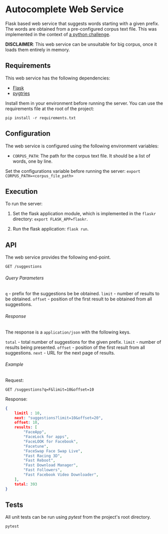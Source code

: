 # Autocomplete Web Service

Flask based web service that suggests words starting with a given prefix. The words are obtained from a pre-configured corpus text file. This was implemented in the context of [a python challenge](https://github.com/Aptoide/python-challenge).

**DISCLAIMER**: This web service can be unsuitable for big corpus, once it loads them entirely in memory.

## Requirements

This web service has the following dependencies:

- [Flask](http://flask.pocoo.org/)
- [pygtries](https://github.com/google/pygtrie)

Install them in your environment before running the server. You can use the requirements file at the root of the project:

`pip install -r requirements.txt`

## Configuration

The web service is configured using the following environment variables:

- `CORPUS_PATH`: The path for the corpus text file. It should be a list of words, one by line.

Set the configurations variable before running the server:
`export CORPUS_PATH=<corpus_file_path>`

## Execution

To run the server:

1.  Set the flask application module, which is implemented in the `flaskr` directory: `export FLASK_APP=flaskr`.

2.  Run the flask application: `flask run`.

## API

The web service provides the following end-point.

`GET /suggestions`

###### Query Parameters

`q` - prefix for the suggestions be be obtained.
`limit` - number of results to be obtained.
`offset` - position of the first result to be obtained from all suggestions.

###### Response

The response is a `application/json` with the following keys.

`total` - total number of suggestions for the given prefix.
`limit` - number of results being presented.
`offset` - position of the first result from all suggestions.
`next` - URL for the next page of results.

###### Example

Request:

`GET /suggestions?q=F&limit=10&offset=10`

Response:

```json 
{
    limitl : 10,
    next: "suggestions?limit=10&offset=20",
    offset: 10,
    results: [
        "FaceApp",
        "FaceLock for apps",
        "FaceLOOK for Facebook",
        "Facetune",
        "FaceSwap Face Swap Live",
        "Fast Racing 3D",
        "Fast Reboot",
        "Fast Download Manager",
        "Fast Followers",
        "Fast Facebook Video Downloader",
    ],
    total: 393
}
```

## Tests

All unit tests can be run using _pytest_ from the project's root directory.

`pytest`